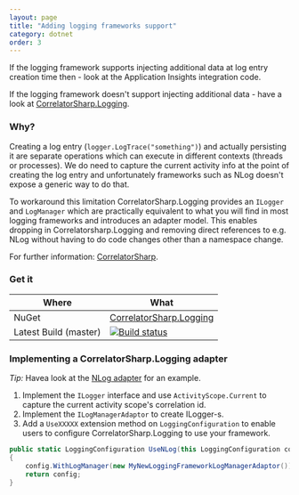 ```yaml
---
layout: page
title: "Adding logging frameworks support"
category: dotnet
order: 3
---
```


If the logging framework supports injecting additional data at log entry creation time then - look at the Application Insights integration code.

If the logging framework doesn't support injecting additional data - have a look at [CorrelatorSharp.Logging](https://github.com/CorrelatorSharp/CorrelatorSharp.Logging).

### Why?

Creating a log entry (`logger.LogTrace("something")`) and actually persisting it are separate operations which can execute in different contexts (threads or processes). We do need to capture the current activity info at the point of creating the log entry and unfortunately frameworks such as NLog doesn't expose a generic way to do that.

To workaround this limitation CorrelatorSharp.Logging provides an `ILogger` and `LogManager` which are practically equivalent to what you will find in most logging frameworks and introduces an adapter model. This enables dropping in Correlatorsharp.Logging and removing direct references to e.g. NLog without having to do code changes other than a namespace change.

For further information: [CorrelatorSharp](http://correlatorsharp.github.io). 

### Get it

|   Where    |    What   |
|-------------|-------------|
| NuGet       | [CorrelatorSharp.Logging](https://www.nuget.org/packages/CorrelatorSharp.Logging/)
| Latest Build (master)      |   [![Build status](https://ci.appveyor.com/api/projects/status/hab5qmvc6iv0oy46/branch/master?svg=true)](https://ci.appveyor.com/project/CorrelatorSharp/correlatorsharp-logging/branch/master)  |


### Implementing a CorrelatorSharp.Logging adapter

*Tip:* Havea look at the [NLog adapter](https://github.com/CorrelatorSharp/CorrelatorSharp.Logging.NLog) for an example.

1. Implement the `ILogger` interface and use `ActivityScope.Current` to capture the current activity scope's correlation id.
2. Implement the `ILogManagerAdaptor` to create ILogger-s.
3. Add a `UseXXXXX` extension method on `LoggingConfiguration` to enable users to configure CorrelatorSharp.Logging to use your framework.

```csharp
public static LoggingConfiguration UseNLog(this LoggingConfiguration config)
{
    config.WithLogManager(new MyNewLoggingFrameworkLogManagerAdaptor());
    return config;
}
```